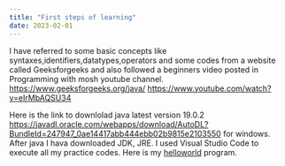 ```yaml
---
title: "First steps of learning"
date: 2023-02-01
---
```

I have referred to some basic concepts like syntaxes,identifiers,datatypes,operators and some codes from a website called Geeksforgeeks and also followed a beginners video posted in Programming with mosh youtube channel.
https://www.geeksforgeeks.org/java/
https://www.youtube.com/watch?v=eIrMbAQSU34

Here is the link to downlolad java latest version 19.0.2 https://javadl.oracle.com/webapps/download/AutoDL?BundleId=247947_0ae14417abb444ebb02b9815e2103550 for windows.
After java I hava downloaded JDK, JRE. I used Visual Studio Code to execute all my practice codes. Here is my [helloworld]("https://github.com/Srihitha2/Software-Engineering/blob/main/codes/helloworld.java") program.


